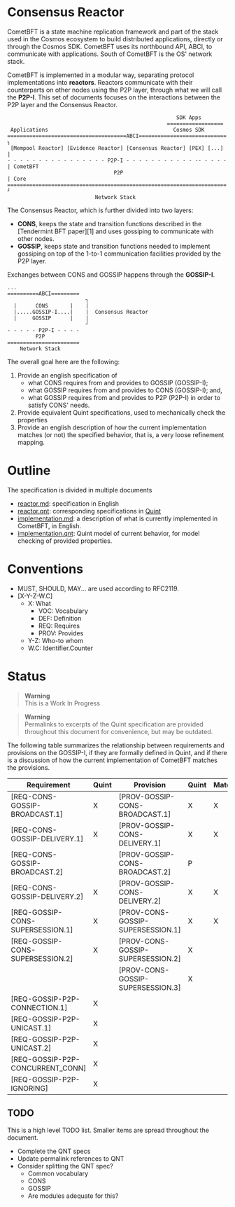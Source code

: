 # Consensus Reactor

CometBFT is a state machine replication framework and part of the stack used in the Cosmos ecosystem to build distributed applications, directly or through the Cosmos SDK.
CometBFT uses its northbound API, ABCI, to communicate with applications.
South of CometBFT is the OS' network stack.

CometBFT is implemented in a modular way, separating protocol implementations into **reactors**.
Reactors communicate with their counterparts on other nodes using the P2P layer, through what we will call the **P2P-I**.
This set of documents focuses on the interactions between the P2P layer and the Consensus Reactor.

```
                                                      SDK Apps
                                                   ==================
 Applications                                        Cosmos SDK    
======================================ABCI============================ ┐
 [Mempool Reactor] [Evidence Reactor] [Consensus Reactor] [PEX] [...]  |
- - - - - - - - - - - - - - - - P2P-I - - - - - - - - - - - -- - - - - | CometBFT
                                  P2P                                  | Core
====================================================================== ┘
                            Network Stack
```


The Consensus Reactor, which is further divided into two layers:
- **CONS**, keeps the state and transition functions described in the [Tendermint BFT paper][1] and uses gossiping to communicate with other nodes.
- **GOSSIP**, keeps state and transition functions needed to implement gossiping on top of the 1-to-1 communication facilities provided by the P2P layer.

Exchanges between CONS and GOSSIP happens through the **GOSSIP-I**.

```
...
==========ABCI=========
                         ┐
  |      CONS       |    |
  |.....GOSSIP-I....|    |  Consensus Reactor
  |     GOSSIP      |    |
                         ┘
- - - - - P2P-I - - - -
         P2P
=======================
    Network Stack
```

The overall goal here are the following:
1. Provide an english specification of
    * what CONS requires from and provides to GOSSIP (GOSSIP-I);
    * what GOSSIP requires from and provides to CONS (GOSSIP-I); and,
    * what GOSSIP requires from and provides to P2P (P2P-I) in order to satisfy CONS' needs.
2. Provide equivalent Quint specifications, used to mechanically check the properties
3. Provide an english description of how the current implementation matches (or not) the specified behavior, that is, a very loose refinement mapping.


# Outline

The specification is divided in multiple documents
* [reactor.md](./reactor.md): specification in English
* [reactor.qnt](./reactor.qnt): corresponding specifications in [Quint](https://github.com/informalsystems/quint)
* [implementation.md](./implementation.md): a description of what is currently implemented in CometBFT, in English.
* [implementation.qnt](./implementation.qnt): Quint model of current behavior, for model checking of provided properties.


# Conventions

* MUST, SHOULD, MAY... are used according to RFC2119.
* [X-Y-Z-W.C]
    * X: What
        * VOC: Vocabulary
        * DEF: Definition
        * REQ: Requires
        * PROV: Provides
    * Y-Z: Who-to whom
    * W.C: Identifier.Counter


# Status

> **Warning**    
> This is a Work In Progress

> **Warning**    
> Permalinks to excerpts of the Quint specification are provided throughout this document for convenience, but may be outdated.

The following table summarizes the relationship between requirements and provisions on the GOSSIP-I, if they are formally defined in Quint, and if there is a discussion of how the current implementation of CometBFT matches the provisions.

| Requirement |Quint | Provision | Quint | Match | Implemented |
|----|----|----|----|----|----|
| [REQ-CONS-GOSSIP-BROADCAST.1]     | X | [PROV-GOSSIP-CONS-BROADCAST.1]        | X | X |  |
| [REQ-CONS-GOSSIP-DELIVERY.1]      | X | [PROV-GOSSIP-CONS-DELIVERY.1]         | X | X |  |
| [REQ-CONS-GOSSIP-BROADCAST.2]     |   | [PROV-GOSSIP-CONS-BROADCAST.2]        | P |   |  |
| [REQ-CONS-GOSSIP-DELIVERY.2]      | X | [PROV-GOSSIP-CONS-DELIVERY.2]         | X | X |  |
| [REQ-GOSSIP-CONS-SUPERSESSION.1]  | X | [PROV-CONS-GOSSIP-SUPERSESSION.1]     | X | X |  |
| [REQ-GOSSIP-CONS-SUPERSESSION.2]  | X | [PROV-CONS-GOSSIP-SUPERSESSION.2]     | X |   |  |
|                                   |   | [PROV-CONS-GOSSIP-SUPERSESSION.3]     | X |   |  |
| [REQ-GOSSIP-P2P-CONNECTION.1]     | X |                                       |   |   |  |
| [REQ-GOSSIP-P2P-UNICAST.1]        | X |                                       |   |   |  |
| [REQ-GOSSIP-P2P-UNICAST.2]        | X |                                       |   |   |  |
| [REQ-GOSSIP-P2P-CONCURRENT_CONN]  | X |                                       |   |   |  | 
| [REQ-GOSSIP-P2P-IGNORING]         | X |                                       |   |   |  | 


## TODO

This is a high level TODO list.
Smaller items are spread throughout the document.

- Complete the QNT specs
- Update permalink references to QNT
- Consider splitting the QNT spec?
    - Common vocabulary
    - CONS
    - GOSSIP
    - Are modules adequate for this?

